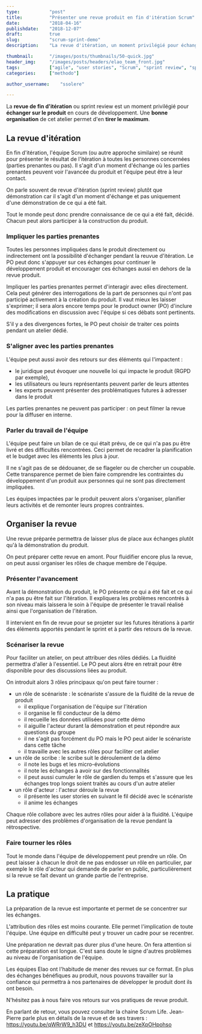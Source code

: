 ```yaml
---
type:           "post"
title:          "Présenter une revue produit en fin d'itération Scrum"
date:           "2018-04-16"
publishdate:    "2018-12-07"
draft:          true
slug:           "scrum-sprint-demo"
description:    "La revue d'itération, un moment privilégié pour échanger sur le produit en cours de développement"

thumbnail:      "/images/posts/thumbnails/50-quick.jpg"
header_img:     "/images/posts/headers/elao_team_front.jpg"
tags:           ["agile", "user stories", "Scrum", "sprint review", "sprint demo", "revue itération", "revue produit"]
categories:     ["methodo"]

author_username:    "ssolere"

---
```


La **revue de fin d'itération** ou sprint review est un moment privilégié pour **échanger sur le produit** en cours de développement. Une **bonne organisation** de cet atelier permet d'en **tirer le maximum**.<!--more-->

## La revue d'itération

En fin d'itération, l'équipe Scrum (ou autre approche similaire) se réunit pour présenter le résultat de l'itération à toutes les personnes concernées (parties prenantes ou pas). Il s'agit d'un moment d'échange où les parties prenantes peuvent voir l'avancée du produit et l'équipe peut être à leur contact.

On parle souvent de revue d'itération (sprint review) plutôt que démonstration car il s'agit d'un moment d'échange et pas uniquement d'une démonstration de ce qui a été fait.

Tout le monde peut donc prendre connaissance de ce qui a été fait, décidé. Chacun peut alors participer à la construction du produit.

### Impliquer les parties prenantes

Toutes les personnes impliquées dans le produit directement ou indirectement ont la possibilité d'échanger pendant la reuvue d'itération. Le PO peut donc s'appuyer sur ces échanges pour continuer le développement produit et encourager ces échanges aussi en dehors de la revue produit.

Impliquer les parties prenantes permet d'interagir avec elles directement. Cela peut générer des interrogations de la part de personnes qui n'ont pas participé activement à la création du produit. Il vaut mieux les laisser s'exprimer; il sera alors encore temps pour le product owner (PO) d'inclure des modifications en discussion avec l'équipe si ces débats sont pertinents.

S'il y a des divergences fortes, le PO peut choisir de traiter ces points pendant un atelier dédié.

### S'aligner avec les parties prenantes

L'équipe peut aussi avoir des retours sur des éléments qui l'impactent :

* le juridique peut évoquer une nouvelle loi qui impacte le produit (RGPD par exemple),
* les utilisateurs ou leurs représentants peuvent parler de leurs attentes
* les experts peuvent présenter des problématiques futures à adresser dans le produit

Les parties prenantes ne peuvent pas participer : on peut filmer la revue pour la diffuser en interne.

### Parler du travail de l'équipe

L'équipe peut faire un bilan de ce qui était prévu, de ce qui n'a pas pu être livré et des difficultés rencontrées. Ceci permet de recadrer la planification et le budget avec les éléments les plus à jour.

Il ne s'agit pas de se dédouaner, de se flageler ou de chercher un coupable.  Cette transparence permet de bien faire comprendre les contraintes du développement d'un produit aux personnes qui ne sont pas directement impliquées.

Les équipes impactées par le produit peuvent alors s'organiser, planifier leurs activités et de remonter leurs propres contraintes.

## Organiser la revue

Une revue préparée permettra de laisser plus de place aux échanges plutôt qu'à la démonstration du produit.

On peut préparer cette revue en amont. Pour fluidifier encore plus la revue, on peut aussi organiser les rôles de chaque membre de l'équipe.

### Présenter l'avancement

Avant la démonstration du produit, le PO présente ce qui a été fait et ce qui n'a pas pu être fait sur l'itération. Il expliquera les problèmes rencontrés à son niveau mais laissera le soin à l'équipe de présenter le travail réalisé ainsi que l'organisation de l'itération. 

Il intervient en fin de revue pour se projeter sur les futures itérations à partir des éléments apportés pendant le sprint et à partir des retours de la revue. 

### Scénariser la revue

Pour faciliter un atelier, on peut attribuer des rôles dédiés. La fluidité permettra d'aller à l'essentiel. Le PO peut alors être en retrait pour être disponible pour des discussions liées au produit.

On introduit alors 3 rôles principaux qu'on peut faire tourner :

* un rôle de scénariste : le scénariste s'assure de la fluidité de la revue de produit
	* il explique l'organisation de l'équipe sur l'itération
	* il organise le fil conducteur de la démo
	* il recueille les données utilisées pour cette démo
	* il aiguille l'acteur durant la démonstration et peut répondre aux questions du groupe
	* il ne s'agit pas forcément du PO mais le PO peut aider le scénariste dans cette tâche
	* il travaille avec les autres rôles pour faciliter cet atelier
* un rôle de scribe : le scribe suit le déroulement de la démo
	* il note les bugs et les micro-évolutions
	* il note les échanges à avoir sur des fonctionnalités
	* il peut aussi cumuler le rôle de gardien du temps et s'assure que les échanges trop longs soient traités au cours d'un autre atelier
* un rôle d'acteur : l'acteur déroule la revue
	* il présente les user stories en suivant le fil décidé avec le scénariste
	* il anime les échanges

Chaque rôle collabore avec les autres rôles pour aider à la fluidité. L'équipe peut adresser des problèmes d'organisation de la revue pendant la rétrospective.

### Faire tourner les rôles

Tout le monde dans l'équipe de développement peut prendre un rôle. On peut laisser à chacun le droit de ne pas endosser un rôle en particulier, par exemple le rôle d'acteur qui demande de parler en public, particulièrement si la revue se fait devant un grande partie de l'entreprise.

## La pratique

La préparation de la revue est importante et permet de se concentrer sur les échanges.

L'attribution des rôles est moins courante. Elle permet l'implication de toute l'équipe. Une équipe en difficulté peut y trouver un cadre pour se recentrer.

Une préparation ne devrait pas durer plus d'une heure. On fera attention si cette préparation est longue. C'est sans doute le signe d'autres problèmes au niveau de l'organisation de l'équipe.

Les équipes Elao ont l'habitude de mener des revues sur ce format. En plus des échanges bénéfiques au produit, nous pouvons travailler sur la confiance qui permettra à nos partenaires de développer le produit dont ils ont besoin.

N'hésitez pas à nous faire vos retours sur vos pratiques de revue produit.

En parlant de retour, vous pouvez consulter la chaine Scrum Life. Jean-Pierre parle plus en détails de la revue et de ses travers : https://youtu.be/qWRrW9_h3DU et https://youtu.be/zeXpOHpohso